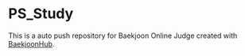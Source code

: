 # PS_Study
This is a auto push repository for Baekjoon Online Judge created with [BaekjoonHub](https://github.com/BaekjoonHub/BaekjoonHub).
